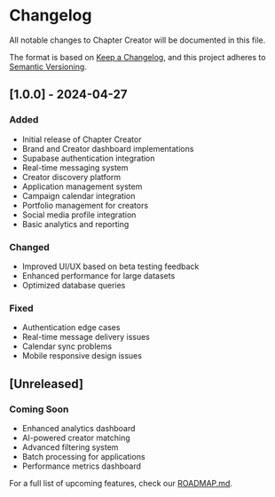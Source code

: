 
# Changelog

All notable changes to Chapter Creator will be documented in this file.

The format is based on [Keep a Changelog](https://keepachangelog.com/en/1.0.0/),
and this project adheres to [Semantic Versioning](https://semver.org/spec/v2.0.0.html).

## [1.0.0] - 2024-04-27

### Added
- Initial release of Chapter Creator
- Brand and Creator dashboard implementations
- Supabase authentication integration
- Real-time messaging system
- Creator discovery platform
- Application management system
- Campaign calendar integration
- Portfolio management for creators
- Social media profile integration
- Basic analytics and reporting

### Changed
- Improved UI/UX based on beta testing feedback
- Enhanced performance for large datasets
- Optimized database queries

### Fixed
- Authentication edge cases
- Real-time message delivery issues
- Calendar sync problems
- Mobile responsive design issues

## [Unreleased]

### Coming Soon
- Enhanced analytics dashboard
- AI-powered creator matching
- Advanced filtering system
- Batch processing for applications
- Performance metrics dashboard

For a full list of upcoming features, check our [ROADMAP.md](ROADMAP.md).
